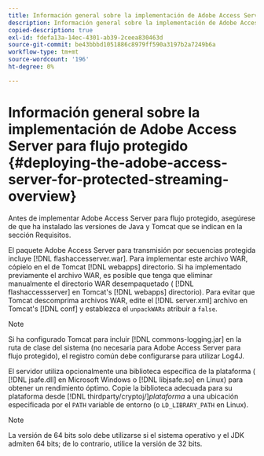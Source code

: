 ```yaml
---
title: Información general sobre la implementación de Adobe Access Server para flujo protegido
description: Información general sobre la implementación de Adobe Access Server para flujo protegido
copied-description: true
exl-id: fdefa13a-14ec-4301-ab39-2ceea830463d
source-git-commit: be43bbbd1051886c8979ff590a3197b2a7249b6a
workflow-type: tm+mt
source-wordcount: '196'
ht-degree: 0%

---
```


# Información general sobre la implementación de Adobe Access Server para flujo protegido {#deploying-the-adobe-access-server-for-protected-streaming-overview}

Antes de implementar Adobe Access Server para flujo protegido, asegúrese de que ha instalado las versiones de Java y Tomcat que se indican en la sección Requisitos.

El paquete Adobe Access Server para transmisión por secuencias protegida incluye [!DNL flashaccesserver.war]. Para implementar este archivo WAR, cópielo en el de Tomcat [!DNL webapps] directorio. Si ha implementado previamente el archivo WAR, es posible que tenga que eliminar manualmente el directorio WAR desempaquetado ( [!DNL flashaccessserver] en Tomcat&#39;s [!DNL webapps] directorio). Para evitar que Tomcat descomprima archivos WAR, edite el [!DNL server.xml] archivo en Tomcat&#39;s [!DNL conf] y establezca el `unpackWARs` atribuir a `false`.

>[!NOTE]
>
>Si ha configurado Tomcat para incluir [!DNL commons-logging.jar] en la ruta de clase del sistema (no necesaria para Adobe Access Server para flujo protegido), el registro común debe configurarse para utilizar Log4J.

El servidor utiliza opcionalmente una biblioteca específica de la plataforma ( [!DNL jsafe.dll] en Microsoft Windows o [!DNL libjsafe.so] en Linux) para obtener un rendimiento óptimo. Copie la biblioteca adecuada para su plataforma desde [!DNL thirdparty/cryptoj/]*plataforma* a una ubicación especificada por el `PATH` variable de entorno (o `LD_LIBRARY_PATH` en Linux).

>[!NOTE]
>
>La versión de 64 bits solo debe utilizarse si el sistema operativo y el JDK admiten 64 bits; de lo contrario, utilice la versión de 32 bits.
